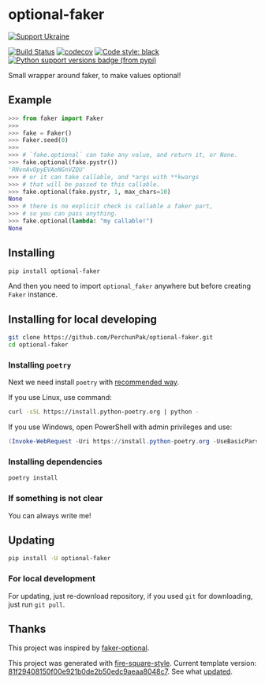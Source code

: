 # optional-faker

[![Support Ukraine](https://badgen.net/badge/support/UKRAINE/?color=0057B8&labelColor=FFD700)](https://www.gov.uk/government/news/ukraine-what-you-can-do-to-help)

[![Build Status](https://github.com/PerchunPak/optional-faker/actions/workflows/test.yml/badge.svg?branch=master)](https://github.com/PerchunPak/optional-faker/actions?query=workflow%3Atest)
[![codecov](https://codecov.io/gh/PerchunPak/optional-faker/branch/master/graph/badge.svg)](https://codecov.io/gh/PerchunPak/optional-faker)
[![Code style: black](https://img.shields.io/badge/code%20style-black-000000.svg)](https://github.com/psf/black)
[![Python support versions badge (from pypi)](https://img.shields.io/pypi/pyversions/optional-faker)](https://www.python.org/downloads/)

Small wrapper around faker, to make values optional!

## Example

```py
>>> from faker import Faker
>>> 
>>> fake = Faker()
>>> Faker.seed(0)
>>> 
>>> # `fake.optional` can take any value, and return it, or None.
>>> fake.optional(fake.pystr())
'RNvnAvOpyEVAoNGnVZQU'
>>> # or it can take callable, and *args with **kwargs
>>> # that will be passed to this callable.
>>> fake.optional(fake.pystr, 1, max_chars=10)
None
>>> # there is no explicit check is callable a faker part,
>>> # so you can pass anything.
>>> fake.optional(lambda: "my callable!")
None
```

## Installing

```bash
pip install optional-faker
```

And then you need to import `optional_faker` anywhere but before creating `Faker` instance.

## Installing for local developing

```bash
git clone https://github.com/PerchunPak/optional-faker.git
cd optional-faker
```

### Installing `poetry`

Next we need install `poetry` with [recommended way](https://python-poetry.org/docs/master/#installation).

If you use Linux, use command:

```bash
curl -sSL https://install.python-poetry.org | python -
```

If you use Windows, open PowerShell with admin privileges and use:

```powershell
(Invoke-WebRequest -Uri https://install.python-poetry.org -UseBasicParsing).Content | python -
```

### Installing dependencies

```bash
poetry install
```

### If something is not clear

You can always write me!

## Updating

```bash
pip install -U optional-faker
```

### For local development

For updating, just re-download repository,
if you used `git` for downloading, just run `git pull`.

## Thanks

This project was inspired by [faker-optional](https://github.com/lyz-code/faker-optional).

This project was generated with [fire-square-style](https://github.com/fire-square/fire-square-style).
Current template version: [81f29408150f00e921b0de2b50edc9aeaa8048c7](https://github.com/fire-square/fire-square-style/tree/81f29408150f00e921b0de2b50edc9aeaa8048c7).
See what [updated](https://github.com/fire-square/fire-square-style/compare/81f29408150f00e921b0de2b50edc9aeaa8048c7...master).
